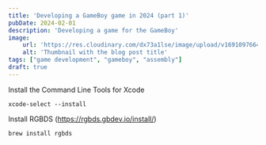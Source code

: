 ```yaml
---
title: 'Developing a GameBoy game in 2024 (part 1)'
pubDate: 2024-02-01
description: 'Developing a game for the GameBoy'
image:
    url: 'https://res.cloudinary.com/dx73a1lse/image/upload/v1691097664/blog/build-your-own-react-routerwebp_wzdy1w.webp' 
    alt: 'Thumbnail with the blog post title'
tags: ["game development", "gameboy", "assembly"]
draft: true
---
```


Install the Command Line Tools for Xcode

```shell
xcode-select --install
```
Install RGBDS (https://rgbds.gbdev.io/install/)

```shell
brew install rgbds
```
